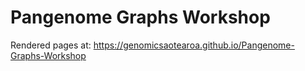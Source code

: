 # Pangenome Graphs Workshop

Rendered pages at: https://genomicsaotearoa.github.io/Pangenome-Graphs-Workshop
